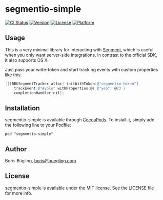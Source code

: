 # segmentio-simple

[![CI Status](http://img.shields.io/travis/neonichu/segmentio-simple.svg?style=flat)](https://travis-ci.org/neonichu/segmentio-simple)
[![Version](https://img.shields.io/cocoapods/v/segmentio-simple.svg?style=flat)](http://cocoadocs.org/docsets/segmentio-simple)
[![License](https://img.shields.io/cocoapods/l/segmentio-simple.svg?style=flat)](http://cocoadocs.org/docsets/segmentio-simple)
[![Platform](https://img.shields.io/cocoapods/p/segmentio-simple.svg?style=flat)](http://cocoadocs.org/docsets/segmentio-simple)

## Usage

This is a very minimal library for interacting with [Segment](http://segment.com), which is useful when you only want server-side
integrations. In contrast to the official SDK, it also supports OS X.

Just pass your write-token and start tracking events with custom properties like this:

```objectivec
[[[BBUSegmentTracker alloc] initWithToken:@"segmentio-token"]
	trackEvent:@"#yolo" withProperties:@{ @"yep": @23 }
	completionHandler:nil];
```

## Installation

segmentio-simple is available through [CocoaPods](http://cocoapods.org). To install
it, simply add the following line to your Podfile:

    pod "segmentio-simple"

## Author

Boris Bügling, boris@buegling.com

## License

segmentio-simple is available under the MIT license. See the LICENSE file for more info.
